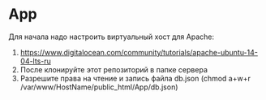 # App
Для начала надо настроить виртуальный хост для Apache:
1. https://www.digitalocean.com/community/tutorials/apache-ubuntu-14-04-lts-ru
2. После клонируйте этот репозиторий в папке сервера
3. Разрешите права на чтение и запись файла db.json (chmod a+w+r /var/www/HostName/public_html/App/db.json)
